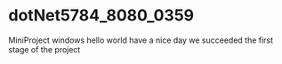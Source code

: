 # dotNet5784_8080_0359
MiniProject windows 
hello world
have a nice day
we succeeded the first stage of the project